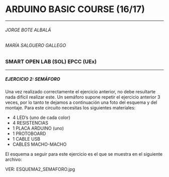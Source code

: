# ARDUINO BASIC COURSE (16/17)
---
######  JORGE BOTE ALBALÁ
###### MARÍA SALGUERO GALLEGO
### SMART OPEN LAB (SOL) EPCC (UEx)  
---
##### EJERCICIO 2: SEMÁFORO

Una vez realizado correctamente el ejercicio anterior, no debe resultarte nada difícil realizar este. Un semáforo supone repetir el ejercicio anterior 3 veces, por lo tanto te dejamos a continuación una foto del esquema y del montaje. Para este circuito necesitas los siguientes materiales:

- 4 LED’s (uno de cada color)
- 4 RESISTENCIAS
- 1 PLACA ARDUINO (uno)
- 1 PROTOBOARD
- 1 CABLE USB
- CABLES MACHO-MACHO

El esquema a seguir para este ejercicio es el que se muestra en el siguiente archivo:

VER: ESQUEMA2_SEMAFORO.jpg



